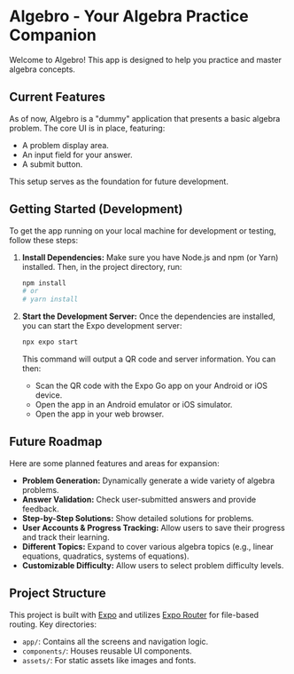 # Algebro - Your Algebra Practice Companion

Welcome to Algebro! This app is designed to help you practice and master algebra concepts.

## Current Features

As of now, Algebro is a "dummy" application that presents a basic algebra problem. The core UI is in place, featuring:

*   A problem display area.
*   An input field for your answer.
*   A submit button.

This setup serves as the foundation for future development.

## Getting Started (Development)

To get the app running on your local machine for development or testing, follow these steps:

1.  **Install Dependencies:**
    Make sure you have Node.js and npm (or Yarn) installed. Then, in the project directory, run:
    ```bash
    npm install
    # or
    # yarn install
    ```

2.  **Start the Development Server:**
    Once the dependencies are installed, you can start the Expo development server:
    ```bash
    npx expo start
    ```

    This command will output a QR code and server information. You can then:
    *   Scan the QR code with the Expo Go app on your Android or iOS device.
    *   Open the app in an Android emulator or iOS simulator.
    *   Open the app in your web browser.

## Future Roadmap

Here are some planned features and areas for expansion:

*   **Problem Generation:** Dynamically generate a wide variety of algebra problems.
*   **Answer Validation:** Check user-submitted answers and provide feedback.
*   **Step-by-Step Solutions:** Show detailed solutions for problems.
*   **User Accounts & Progress Tracking:** Allow users to save their progress and track their learning.
*   **Different Topics:** Expand to cover various algebra topics (e.g., linear equations, quadratics, systems of equations).
*   **Customizable Difficulty:** Allow users to select problem difficulty levels.

## Project Structure

This project is built with [Expo](https://expo.dev) and utilizes [Expo Router](https://docs.expo.dev/router/introduction/) for file-based routing. Key directories:

*   `app/`: Contains all the screens and navigation logic.
*   `components/`: Houses reusable UI components.
*   `assets/`: For static assets like images and fonts.
